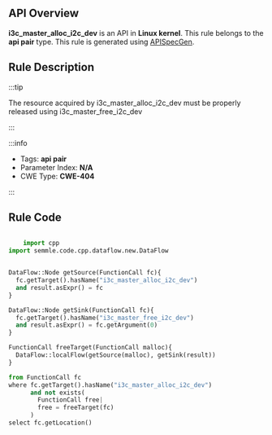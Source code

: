 ---
---


## API Overview
**i3c_master_alloc_i2c_dev** is an API in **Linux kernel**. This rule belongs to the **api pair** type. This rule is generated using [APISpecGen](../../tools/APISpecGen).
## Rule Description

:::tip

The resource acquired by i3c_master_alloc_i2c_dev must be properly released using i3c_master_free_i2c_dev

:::

:::info

- Tags: **api pair**
- Parameter Index: **N/A**
- CWE Type: **CWE-404**

:::

## Rule Code
```python

    import cpp
import semmle.code.cpp.dataflow.new.DataFlow


DataFlow::Node getSource(FunctionCall fc){
  fc.getTarget().hasName("i3c_master_alloc_i2c_dev")
  and result.asExpr() = fc
}

DataFlow::Node getSink(FunctionCall fc){
  fc.getTarget().hasName("i3c_master_free_i2c_dev")
  and result.asExpr() = fc.getArgument(0)
}

FunctionCall freeTarget(FunctionCall malloc){
  DataFlow::localFlow(getSource(malloc), getSink(result))
}

from FunctionCall fc
where fc.getTarget().hasName("i3c_master_alloc_i2c_dev")
      and not exists(
        FunctionCall free| 
        free = freeTarget(fc)
      )
select fc.getLocation()

    
```